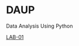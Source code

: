 # DAUP
Data Analysis Using Python

[LAB-01](https://github.com/Nimmathi-srividya/DAUP/blob/main/DAUP_Lab_01%20(2).ipynb)
